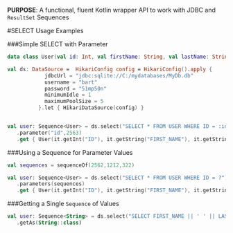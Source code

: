 
**PURPOSE**: A functional, fluent Kotlin wrapper API to work with JDBC and `ResultSet` Sequences

#SELECT Usage Examples


###Simple SELECT with Parameter
```kotlin
data class User(val id: Int, val firstName: String, val lastName: String)

val ds: DataSource =  HikariConfig config = HikariConfig().apply {    
	        jdbcUrl = "jdbc:sqlite://C:/mydatabases/MyDb.db"
	        username = "bart"
	        password = "51mp50n"
	        minimumIdle = 1    
	        maximumPoolSize = 5 
          }.let { HikariDataSource(config) }


val user: Sequence<User> = ds.select("SELECT * FROM USER WHERE ID = :id")
   .parameter("id",2563)
   .get { User(it.getInt("ID"), it.getString("FIRST_NAME"), it.getString("LAST_NAME") } 

```

###Using a Sequence for Parameter Values

```kotlin
val sequences = sequenceOf(2562,1212,322)

val user: Sequence<User> = ds.select("SELECT * FROM USER WHERE ID = ?")
   .parameters(sequences)
   .get { User(it.getInt("ID"), it.getString("FIRST_NAME"), it.getString("LAST_NAME") } 

```
###Getting a Single `Sequence` of Values


```kotlin
val user: Sequence<String> = ds.select("SELECT FIRST_NAME || ' ' || LAST_NAME FROM USER")
   .getAs(String::class)
```
